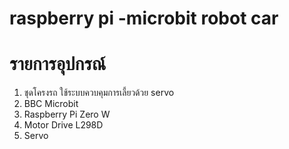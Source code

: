 # raspberry pi -microbit robot car

# รายการอุปกรณ์
1. ชุดโครงรถ ใช้ระบบควบคุมการเลี้ยวด้วย servo
2. BBC Microbit
3. Raspberry Pi Zero W
4. Motor Drive L298D
5. Servo

